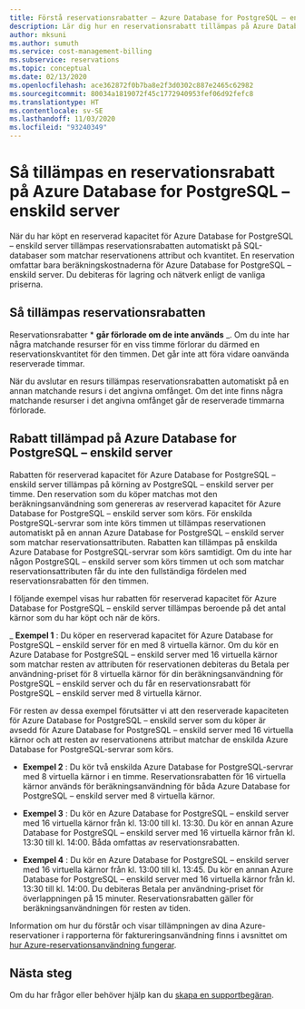 ```yaml
---
title: Förstå reservationsrabatter – Azure Database for PostgreSQL – enskild server
description: Lär dig hur en reservationsrabatt tillämpas på Azure Database for enskilda PostgreSQL-servrar.
author: mksuni
ms.author: sumuth
ms.service: cost-management-billing
ms.subservice: reservations
ms.topic: conceptual
ms.date: 02/13/2020
ms.openlocfilehash: ace362872f0b7ba8e2f3d0302c887e2465c62982
ms.sourcegitcommit: 80034a1819072f45c1772940953fef06d92fefc8
ms.translationtype: HT
ms.contentlocale: sv-SE
ms.lasthandoff: 11/03/2020
ms.locfileid: "93240349"
---
```

# <a name="how-a-reservation-discount-is-applied-to-azure-database-for-postgresql-single-server"></a>Så tillämpas en reservationsrabatt på Azure Database for PostgreSQL – enskild server

När du har köpt en reserverad kapacitet för Azure Database for PostgreSQL – enskild server tillämpas reservationsrabatten automatiskt på SQL-databaser som matchar reservationens attribut och kvantitet. En reservation omfattar bara beräkningskostnaderna för Azure Database for PostgreSQL – enskild server. Du debiteras för lagring och nätverk enligt de vanliga priserna.

## <a name="how-reservation-discount-is-applied"></a>Så tillämpas reservationsrabatten

Reservationsrabatter * **går förlorade om de inte används** _. Om du inte har några matchande resurser för en viss timme förlorar du därmed en reservationskvantitet för den timmen. Det går inte att föra vidare oanvända reserverade timmar.</br>

När du avslutar en resurs tillämpas reservationsrabatten automatiskt på en annan matchande resurs i det angivna omfånget. Om det inte finns några matchande resurser i det angivna omfånget går de reserverade timmarna förlorade.

## <a name="discount-applied-to-azure-database-for-postgresql-single-server"></a>Rabatt tillämpad på Azure Database for PostgreSQL – enskild server

Rabatten för reserverad kapacitet för Azure Database for PostgreSQL – enskild server tillämpas på körning av PostgreSQL – enskild server per timme. Den reservation som du köper matchas mot den beräkningsanvändning som genereras av reserverad kapacitet för Azure Database for PostgreSQL – enskild server som körs. För enskilda PostgreSQL-servrar som inte körs timmen ut tillämpas reservationen automatiskt på en annan Azure Database for PostgreSQL – enskild server som matchar reservationsattributen. Rabatten kan tillämpas på enskilda Azure Database for PostgreSQL-servrar som körs samtidigt. Om du inte har någon PostgreSQL – enskild server som körs timmen ut och som matchar reservationsattributen får du inte den fullständiga fördelen med reservationsrabatten för den timmen.

I följande exempel visas hur rabatten för reserverad kapacitet för Azure Database for PostgreSQL – enskild server tillämpas beroende på det antal kärnor som du har köpt och när de körs.

_ **Exempel 1** : Du köper en reserverad kapacitet för Azure Database for PostgreSQL – enskild server för en med 8 virtuella kärnor. Om du kör en Azure Database for PostgreSQL – enskild server med 16 virtuella kärnor som matchar resten av attributen för reservationen debiteras du Betala per användning-priset för 8 virtuella kärnor för din beräkningsanvändning för PostgreSQL – enskild server och du får en reservationsrabatt för PostgreSQL – enskild server med 8 virtuella kärnor.</br>

För resten av dessa exempel förutsätter vi att den reserverade kapaciteten för Azure Database for PostgreSQL – enskild server som du köper är avsedd för Azure Database for PostgreSQL – enskild server med 16 virtuella kärnor och att resten av reservationens attribut matchar de enskilda Azure Database for PostgreSQL-servrar som körs.

* **Exempel 2** : Du kör två enskilda Azure Database for PostgreSQL-servrar med 8 virtuella kärnor i en timme. Reservationsrabatten för 16 virtuella kärnor används för beräkningsanvändning för båda Azure Database for PostgreSQL – enskild server med 8 virtuella kärnor.

* **Exempel 3** : Du kör en Azure Database for PostgreSQL – enskild server med 16 virtuella kärnor från kl. 13:00 till kl. 13:30. Du kör en annan Azure Database for PostgreSQL – enskild server med 16 virtuella kärnor från kl. 13:30 till kl. 14:00. Båda omfattas av reservationsrabatten.

* **Exempel 4** : Du kör en Azure Database for PostgreSQL – enskild server med 16 virtuella kärnor från kl. 13:00 till kl. 13:45. Du kör en annan Azure Database for PostgreSQL – enskild server med 16 virtuella kärnor från kl. 13:30 till kl. 14:00. Du debiteras Betala per användning-priset för överlappningen på 15 minuter. Reservationsrabatten gäller för beräkningsanvändningen för resten av tiden.

Information om hur du förstår och visar tillämpningen av dina Azure-reservationer i rapporterna för faktureringsanvändning finns i avsnittet om [hur Azure-reservationsanvändning fungerar](./understand-reserved-instance-usage-ea.md).

## <a name="next-steps"></a>Nästa steg

Om du har frågor eller behöver hjälp kan du [skapa en supportbegäran](https://go.microsoft.com/fwlink/?linkid=2083458).